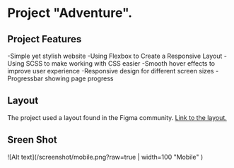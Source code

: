 # Project "Adventure".

## Project Features

-Simple yet stylish website
-Using Flexbox to Create a Responsive Layout
-Using SCSS to make working with CSS easier
-Smooth hover effects to improve user experience
-Responsive design for different screen sizes
-Progressbar showing page progress

## Layout

The project used a layout found in the Figma community. [Link to the layout.](<https://www.figma.com/file/nKuSCKtUVmeFaaCemi6RBu/web-design-(Community)-(Copy)?type=design&mode=design&t=K9kPFRzuW0jCJdiM-0>)

## Sreen Shot

![Alt text](/screenshot/mobile.png?raw=true | width=100 "Mobile" )
